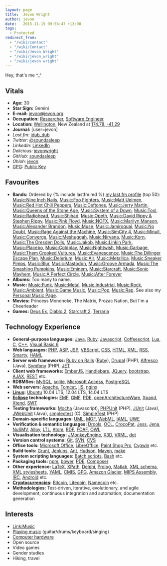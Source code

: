 ```yaml
---
layout: page
title:  Jevon Wright
author: jevon
date:   2015-11-15 09:56:47 +13:00
tags:
  - Protected
redirect_from:
  - "/wiki/contact"
  - "/wiki/Contact"
  - "/wiki/Jevon Wright"
  - "/wiki/jevon_wright"
  - "/wiki/jevon wright"
---
```


Hey, that's me ^_^

## Vitals

* **Age:** 30
* **Star Sign:** Gemini
* **E-mail:** jevon@jevon.org
* **Occupation:** [Researcher](reSearch.md), [Software Engineer](Web_Development.md)
* **Location:** [Wellington](wellington.md), New Zealand at <a href="http://maps.google.com/maps?f=q&hl=en&geocode=&q=Wellington&sll=-41.293382,174.775679&sspn=0.088691,0.160675&ie=UTF8&t=k&z=13&iwloc=addr">174.78, -41.29</a>
* **Journal:** [user=jevon]
* *Last.fm:* <a href="http://www.last.fm/user/jdub_dub" title="My last.fm profile" class="lastfm">jdub_dub</a>
* *Twitter:* <a href="http://twitter.com/soundasleep" title="My Twitter account" class="twitter">@soundasleep</a>
* *LinkedIn:* <a href="http://www.linkedin.com/in/jevonwright" title="My LinkedIn profile" class="linkedin">LinkedIn</a>
* *Delicious:* <a href="http://www.delicious.com/jevonwright/" title="My Delicious bookmarks" class="delicious">jevonwright</a>
* *GitHub:* <a href="https://github.com/soundasleep" title="My GitHub profile" class="github">soundasleep</a>
* *Ohloh:* <a href="https://www.ohloh.net/accounts/jevon" title="My Ohloh profile" class="ohloh">jevon</a>
* [GPG](gpg.md): [Public Key](Public_Key.md)

## Favourites

* **Bands:** Ordered by {% include lastfm.md %} <a href="http://www.last.fm/user/jdub_dub">my last.fm profile</a> (top 50): [Music:Nine Inch Nails](music-nine-inch-nails.md), [Music:Foo Fighters](music-foo-fighters.md), [Music:Matt Uelmen](music-matt-uelmen.md), [Music:Red Hot Chili Peppers](music-red-hot-chili-peppers.md), [Music:Deftones](music-deftones.md), [Music:Jerry Martin](music-jerry-martin.md), [Music:Queens of the Stone Age](music-queens-of-the-stone-age.md), [Music:System of a Down](music-system-of-a-down.md), [Music:Tool](music-tool.md), [Music:Radiohead](music-radiohead.md), [Music:Shihad](music-shihad.md), [Music:Opeth](music-opeth.md), [Music:David Rippy & Stephen Rippy](music-david-rippy-stephen-rippy.md), [Music:Pink Floyd](music-pink-floyd.md), [Music:NOFX](music-nofx.md), [Music:Marilyn Manson](music-marilyn-manson.md), [Music:Alexander Brandon](music-alexander-brandon.md), [Music:Muse](music-muse.md), [Music:Jamiroquai](music-jamiroquai.md), [Music:No Doubt](music-no-doubt.md), [Music:Rage Against the Machine](music-rage-against-the-machine.md), [Music:SimCity 4](music-Simcity_4.md), [Music:Minuit](music-minuit.md), [Music:Converge](music-converge.md), [Music:Meshuggah](music-meshuggah.md), [Music:Nirvana](music-nirvana.md), [Music:Korn](music-korn.md), [Music:The Dresden Dolls](music-the-dresden-dolls.md), [Music:Jakob](music-jakob.md), [Music:Linkin Park](music-linkin-park.md), [Music:Placebo](music-placebo.md), [Music:Coldplay](music-coldplay.md), [Music:Nightwish](music-nightwish.md), [Music:Garbage](music-garbage.md), [Music:Them Crooked Vultures](music-them-crooked-vultures.md), [Music:Evanescence](music-evanescence.md), [Music:The Dillinger Escape Plan](music-the-dillinger-escape-plan.md), [Music:Delerium](music-delerium.md), [Music:Air](music-air.md), [Music:Metallica](music-metallica.md), [Music:Sneaker Pimps](music-sneaker-pimps.md), [Music:Blur](music-blur.md), [Music:Mastodon](music-mastodon.md), [Music:Groove Armada](music-groove-armada.md), [Music:The Smashing Pumpkins](music-the-smashing-pumpkins.md), [Music:Eminem](music-eminem.md), [Music:Starcraft](music-starcraft.md), [Music:Sonic Mayhem](music-sonic-mayhem.md), [Music:A Perfect Circle](music-a-perfect-circle.md), [Music:After Forever](music-after-forever.md)
* **Albums:** Too many to name.
* **Music:** [Music:Funk](music-funk.md), [Music:Metal](music-metal.md), [Music:Industrial](music-industrial.md), [Music:Rock](music-rock.md), [Music:Ambient](music-ambient.md), [Music:Game Music](music-game-MusiC.md), [Music:Pop](music-pop.md), [Music:Rap](music-rap.md). See also my [Personal Music Page](music-Jevon.md).
* **Movies:** Princess Mononoke, The Matrix, Prozac Nation, But I'm a Cheerleader
* **Games:** [Deus Ex](deus-ex.md), [Diablo 2](diablo-2.md), [Starcraft 2](starcraft-2.md), [Terraria](terraria.md)

## Technology Experience

* **General-purpose languages:** [Java](Java.md), [Ruby](Ruby.md), [Javascript](Javascript.md), [Coffeescript](coffeescript.md), [Lua](lua.md), [C](C.md), [C++](c-.md), [Visual Basic 6](visual-basic-6.md)
* **Web languages:** [PHP](PHP.md), [ASP](asp.md), [JSP](jsp.md), [VBScript](vbscript.md), [CSS](CSS.md), [HTML](html.md), [XML](XML.md), [RSS](rss.md), [Smarty](Smarty.md), [HAML](haml.md)
* **Server web frameworks:** [Ruby on Rails](Ruby_on_Rails.md) ([Ruby](Ruby.md)), [Drupal](Drupal.md) (PHP), [Alfresco](Alfresco.md) (Java), [Symfony](Symfony.md) (PHP), [JET](JET.md)
* **Client web frameworks:** [EmberJS](EmberJS.md), [Handlebars](handlebars.md), [JQuery](JQuery.md), [bootstrap](bootstrap.md), [AJAX](AJAX.md), [REST](rest.md) etc.
* **RDBMSes:** [MySQL](MySQL.md), [sqlite](sqlite.md), [Microsoft Access](microsoft-access.md), [PostgreSQL](postgresql.md)
* **Web servers:** [Apache](Apache.md), [Tomcat](Tomcat.md), [IIS](iis.md), [nginx](nginx.md)
* **[Linux](Linux.md):** [Ubuntu](Ubuntu.md) 10.04 LTS, 12.04 LTS, 14.04 LTS
* **[Eclipse](Eclipse.md) technologies:** [EMF](EMF.md), [GMF](GMF.md), [PDE](pde.md), [openArchitectureWare](openArchitectureWare.md), [Xpand](xpand.md), [Xtend](xtend.md), [SWT](swt.md)
* **Testing frameworks:** [Mocha](Mocha.md) (Javascript), [PHPUnit](phpunit.md) (PHP), [JUnit](junit.md) (Java), [JWebUnit](JWebUnit.md) (Java), [simplectest](simplecTest.md) (C), [SimpleTest](simpleTest.md) (PHP)
* **Domain-specific languages:** [UML](uml.md), [MOF](mof.md), [WebML](webml.md), [IAML](IAML.md), [UWE](uwe.md)
* **Verification & semantic languages:** [Drools](Drools.md), [OCL](OCL.md), [CrocoPat](crocopat.md), [Jess](Jess.md), [Jena](Jena.md), [NuSMV](nusmv.md), [Alloy](alloy.md), [LTL](ltl.md), [Atom](atom.md), [RDF](rdf.md), [FOAF](foaf.md), [OWL](OWL.md)
* **Visualisation technology:** [JMonkeyEngine](JMonkeyEngine.md), [X3D](x3d.md), [VRML](vrml.md), [dot](dot.md)
* **Version control systems:** [Git](Git.md), [SVN](SVN.md), [CVS](cvs.md)
* **Office tools:** [Microsoft Office](microsoft-office.md), [LibreOffice](libreoffice.md), [Paint Shop Pro](Paint_Shop_Pro.md), [Cygwin](cygwin.md) etc.
* **Build tools:** [Grunt](Grunt.md), [Jenkins](Jenkins.md), [Ant](Ant.md), [Hudson](hudson.md), [Maven](Maven.md), [make](make.md)
* **System scripting languages:** [Batch scripts](batch-scripts.md), [Bash](bash.md) etc.
* **Packaging tools:** [npm](npm.md), [bower](Bower.md), [PDE](pde.md), [Composer](Composer.md)
* **Other experience:** [LaTeX](Latex.md), [XPath](XPath.md), [Delphi](delphi.md), [Prolog](prolog.md), [Matlab](matlab.md), [XML schema](xml-schema.md), [XML stylesheets](xml-stylesheets.md), [YAML](yaml.md), [CMIS](CMIS.md), [GPG](gpg.md), [Amazon Glacier](amazon-Glacier.md), [MIPS Assembly](mips-assembly.md), [IRC](irC.md), [Android](Android.md) etc.
* **[Cryptocurrencies](cryptocurrency.md):** [Bitcoin](Bitcoin.md), [Litecoin](Litecoin.md), [Namecoin](namecoin.md) etc.
* **Methodologies:** Test-driven, iterative, evolutionary, and agile development; continuous integration and automation; documentation generation

## Interests

* [Link:Music](link-MusiC.md)
* <a href="http://journals.jevon.org/users/soundasleep/">Playing music</a> (guitar/drums/keyboard/singing)
* [Computer hardware](Computer.md)
* Open source
* Video games
* Gender studies
* Hiking, travel
